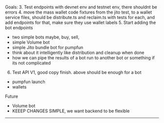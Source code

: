 
Goals:
3. Test endpoints with devnet env and testnet env, there shouldnt be errors
4. move the mass wallet code fixtures from the jito test, to a wallet service files, should be distribute.ts and reclaim.ts with tests for each, and add endpoints for that, make sure they use wallet labels
5. Start adding the bot endpoints
   - two simple bots maybe, buy, sell, 
   - simple Volume bot
   - simple Jito bundle bot for pumpfun
   - think about it intelligently like distribution and cleanup when done
   - how we can pipe the results of a bot run to another bot or something if its not complicated
6. Test API V1, good copy finish. above should be enough for a bot
  -  pumpfun launch
  -  wallets

Future
- Volume bot
- KEEEP CHANGES SIMPLE, we want backend to be flexible
****